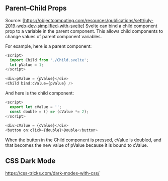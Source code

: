 
## Parent–Child Props

Source: [https://objectcomputing.com/resources/publications/sett/july-2019-web-dev-simplified-with-svelte]
Svelte can bind a child component prop to a variable in the parent component. This allows child components to change values of parent component variables.

For example, here is a parent component:

```js
<script>
  import Child from './Child.svelte';
  let pValue = 1;
</script>
 
<div>pValue = {pValue}</div>
<Child bind:cValue={pValue} />
```

And here is the child component:

```js
<script>
  export let cValue = '';
  const double = () => (cValue *= 2);
</script>
 
<div>cValue = {cValue}</div>
<button on:click={double}>Double</button>
```

When the button in the Child component is pressed, cValue is doubled, and that becomes the new value of pValue because it is bound to cValue.

## CSS Dark Mode

https://css-tricks.com/dark-modes-with-css/
